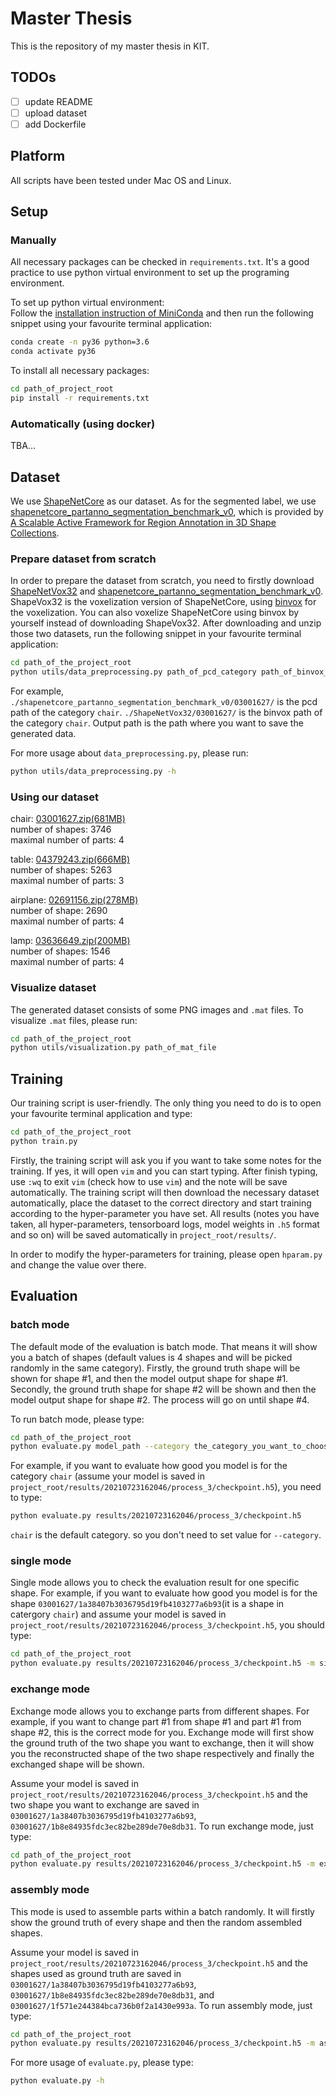 # Master Thesis

This is the repository of my master thesis in KIT.

## TODOs

- [ ] update README
- [ ] upload dataset
- [ ] add Dockerfile

## Platform

All scripts have been tested under Mac OS and Linux.

## Setup

### Manually

All necessary packages can be checked in `requirements.txt`. It's a good practice to use python virtual environment 
to set up the programing environment.

To set up python virtual environment: <br>
Follow the [installation instruction of MiniConda](https://docs.conda.io/en/latest/miniconda.html#) and then run 
the following snippet using your favourite terminal application:
```bash
conda create -n py36 python=3.6
conda activate py36
```

To install all necessary packages:
```bash
cd path_of_project_root
pip install -r requirements.txt
```

### Automatically (using docker)

TBA...

## Dataset

We use [ShapeNetCore](https://shapenet.org/) as our dataset. As for the segmented label, we use 
[shapenetcore_partanno_segmentation_benchmark_v0](https://shapenet.cs.stanford.edu/ericyi/shapenetcore_partanno_segmentation_benchmark_v0.zip), 
which is provided by [A Scalable Active Framework
for Region Annotation in 3D Shape Collections](https://cs.stanford.edu/~ericyi/project_page/part_annotation/).

### Prepare dataset from scratch

In order to prepare the dataset from scratch, you need to firstly download 
[ShapeNetVox32](https://cvgl.stanford.edu/data2/ShapeNetVox32.tgz) and 
[shapenetcore_partanno_segmentation_benchmark_v0](https://shapenet.cs.stanford.edu/ericyi/shapenetcore_partanno_segmentation_benchmark_v0.zip). 
ShapeVox32 is the voxelization version of ShapeNetCore, using [binvox](https://www.patrickmin.com/binvox/) for the voxelization. You can also 
voxelize ShapeNetCore using binvox by yourself instead of downloading ShapeVox32. After downloading and unzip those two datasets, run the 
following snippet in your favourite terminal application:
```bash
cd path_of_the_project_root
python utils/data_preprocessing.py path_of_pcd_category path_of_binvox_category output_path
```
For example, `./shapenetcore_partanno_segmentation_benchmark_v0/03001627/` is the pcd path of the category `chair`. 
`./ShapeNetVox32/03001627/` is the binvox path of the category `chair`. Output path is the path where you want to save the 
generated data.

For more usage about `data_preprocessing.py`, please run:
```bash
python utils/data_preprocessing.py -h
```

### Using our dataset

chair: [03001627.zip(681MB)](https://gitlab.com/JunweiZheng93/shapenetsegvox/-/raw/master/03001627.zip?inline=false) <br>
number of shapes: 3746 <br>
maximal number of parts: 4

table: [04379243.zip(666MB)](https://gitlab.com/JunweiZheng93/shapenetsegvox/-/raw/master/04379243.zip?inline=false) <br>
number of shapes: 5263 <br>
maximal number of parts: 3

airplane: [02691156.zip(278MB)](https://gitlab.com/JunweiZheng93/shapenetsegvox/-/raw/master/02691156.zip?inline=false) <br>
number of shape: 2690 <br>
maximal number of parts: 4

lamp: [03636649.zip(200MB)](https://gitlab.com/JunweiZheng93/shapenetsegvox/-/raw/master/03636649.zip?inline=false) <br>
number of shapes: 1546 <br>
maximal number of parts: 4

### Visualize dataset

The generated dataset consists of some PNG images and `.mat` files. To visualize `.mat` files, please run:
```bash
cd path_of_the_project_root
python utils/visualization.py path_of_mat_file
```

## Training

Our training script is user-friendly. The only thing you need to do is to open your favourite terminal application and
type:
```bash
cd path_of_the_project_root
python train.py 
```
Firstly, the training script will ask you if you want to take some notes for the training. If yes, it will open `vim`
and you can start typing. After finish typing, use `:wq` to exit `vim` (check how to use `vim`) and the note will be save automatically. 
The training script will then download the necessary dataset automatically, place the dataset to the correct directory and
start training according to the hyper-parameter you have set. All results (notes you have taken, all hyper-parameters, 
tensorboard logs, model weights in `.h5` format and so on) will be saved automatically in `project_root/results/`.

In order to modify the hyper-parameters for training, please open `hparam.py` and change the value over there.

## Evaluation

### batch mode

The default mode of the evaluation is batch mode. That means it will show you a batch of shapes (default values is 4 
shapes and will be picked randomly in the same category). Firstly, the ground truth shape will be shown for shape #1, and then
the model output shape for shape #1. Secondly, the ground truth shape for shape #2 will be shown and then the model output
shape for shape #2. The process will go on until shape #4.

To run batch mode, please type:
```bash
cd path_of_the_project_root
python evaluate.py model_path --category the_category_you_want_to_choose
```
For example, if you want to evaluate how good you model is for the category `chair` (assume your model is saved in 
`project_root/results/20210723162046/process_3/checkpoint.h5`), you need to type:
```bash
python evaluate.py results/20210723162046/process_3/checkpoint.h5
```
`chair` is the default category. so you don't need to set value for `--category`.

### single mode

Single mode allows you to check the evaluation result for one specific shape. For example, if you want to evaluate how 
good you model is for the shape `03001627/1a38407b3036795d19fb4103277a6b93`(it is a shape in catergory `chair`)
and assume your model is saved in `project_root/results/20210723162046/process_3/checkpoint.h5`, you should type:
```bash
cd path_of_the_project_root
python evaluate.py results/20210723162046/process_3/checkpoint.h5 -m single -s 03001627/1a38407b3036795d19fb4103277a6b93
```

### exchange mode

Exchange mode allows you to exchange parts from different shapes. For example, if you want to change part #1 from shape #1 
and part #1 from shape #2, this is the correct mode for you. Exchange mode will first show the ground truth of the two shape 
you want to exchange, then it will show you the reconstructed shape of the two shape respectively and finally the exchanged 
shape will be shown.

Assume your model is saved in `project_root/results/20210723162046/process_3/checkpoint.h5` and the two shape you want to 
exchange are saved in `03001627/1a38407b3036795d19fb4103277a6b93`, `03001627/1b8e84935fdc3ec82be289de70e8db31`. To run exchange 
mode, just type:
```bash
cd path_of_the_project_root
python evaluate.py results/20210723162046/process_3/checkpoint.h5 -m exchange -e 03001627/1a38407b3036795d19fb4103277a6b93 03001627/1b8e84935fdc3ec82be289de70e8db31 --which_part 1
```

### assembly mode

This mode is used to assemble parts within a batch randomly. It will firstly show the ground truth of every shape and then 
the random assembled shapes.

Assume your model is saved in `project_root/results/20210723162046/process_3/checkpoint.h5` and the shapes used as ground truth 
are saved in `03001627/1a38407b3036795d19fb4103277a6b93`, `03001627/1b8e84935fdc3ec82be289de70e8db31`, and 
`03001627/1f571e244384bca736b0f2a1430e993a`. To run assembly mode, just type:
```bash
cd path_of_the_project_root
python evaluate.py results/20210723162046/process_3/checkpoint.h5 -m assembly -a 03001627/1a38407b3036795d19fb4103277a6b93 03001627/1b8e84935fdc3ec82be289de70e8db31 03001627/1f571e244384bca736b0f2a1430e993a
```

For more usage of `evaluate.py`, please type:
```bash
python evaluate.py -h
```

